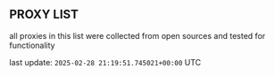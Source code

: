 ## PROXY LIST

all proxies in this list were collected from open sources and tested for functionality

last update: `2025-02-28 21:19:51.745021+00:00` UTC